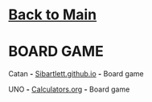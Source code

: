 # [Back to Main](/../README.md)

# BOARD GAME

Catan **-** <a href="https://sibartlett.github.io/colonizers/demo.html">Sibartlett.github.io</a> **-** Board game 

UNO **-** <a href="https://www.calculators.org/games/uno/">Calculators.org</a> **-** Board game 
